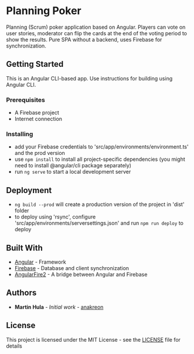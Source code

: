 # Planning Poker

Planning (Scrum) poker application based on Angular.
Players can vote on user stories, moderator can flip the cards at the end of the voting period to show the results.
Pure SPA without a backend, uses Firebase for synchronization.


## Getting Started

This is an Angular CLI-based app. Use instructions for building using Angular CLI.

### Prerequisites

- A Firebase project
- Internet connection


### Installing

- add your Firebase credentials to 'src/app/environments/environment.ts' and the prod version
- use ```npm install``` to install all project-specific dependencies (you might need to install @angular/cli package separately)
- run ```ng serve``` to start a local development server


## Deployment

- ```ng build --prod``` will create a production version of the project in 'dist' folder
- to deploy using 'rsync', configure 'src/app/environments/serversettings.json' and run ```npm run deploy``` to deploy


## Built With

* [Angular](https://angular.io/) - Framework
* [Firebase](https://firebase.google.com/) - Database and client synchronization
* [AngularFire2](https://github.com/angular/angularfire2) - A bridge between Angular and Firebase


## Authors

* **Martin Hula** - *Initial work* - [anakreon](https://github.com/anakreon)

## License

This project is licensed under the MIT License - see the [LICENSE](LICENSE) file for details
